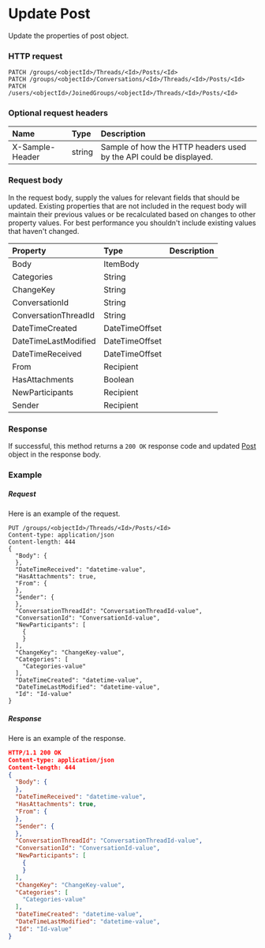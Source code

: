 # Update Post

Update the properties of post object.
### HTTP request
```http
PATCH /groups/<objectId>/Threads/<Id>/Posts/<Id>
PATCH /groups/<objectId>/Conversations/<Id>/Threads/<Id>/Posts/<Id>
PATCH /users/<objectId>/JoinedGroups/<objectId>/Threads/<Id>/Posts/<Id>
```
### Optional request headers
| Name       | Type | Description|
|:-----------|:------|:----------|
| X-Sample-Header  | string  | Sample of how the HTTP headers used by the API could be displayed.|

### Request body
In the request body, supply the values for relevant fields that should be updated. Existing properties that are not included in the request body will maintain their previous values or be recalculated based on changes to other property values. For best performance you shouldn't include existing values that haven't changed.

| Property	   | Type	|Description|
|:---------------|:--------|:----------|
|Body|ItemBody||
|Categories|String||
|ChangeKey|String||
|ConversationId|String||
|ConversationThreadId|String||
|DateTimeCreated|DateTimeOffset||
|DateTimeLastModified|DateTimeOffset||
|DateTimeReceived|DateTimeOffset||
|From|Recipient||
|HasAttachments|Boolean||
|NewParticipants|Recipient||
|Sender|Recipient||

### Response
If successful, this method returns a `200 OK` response code and updated [Post](../resources/post.md) object in the response body.
### Example
##### Request
Here is an example of the request.
```http
PUT /groups/<objectId>/Threads/<Id>/Posts/<Id>
Content-type: application/json
Content-length: 444
{
  "Body": {
  },
  "DateTimeReceived": "datetime-value",
  "HasAttachments": true,
  "From": {
  },
  "Sender": {
  },
  "ConversationThreadId": "ConversationThreadId-value",
  "ConversationId": "ConversationId-value",
  "NewParticipants": [
    {
    }
  ],
  "ChangeKey": "ChangeKey-value",
  "Categories": [
    "Categories-value"
  ],
  "DateTimeCreated": "datetime-value",
  "DateTimeLastModified": "datetime-value",
  "Id": "Id-value"
}
```
##### Response
Here is an example of the response.
```json
HTTP/1.1 200 OK
Content-type: application/json
Content-length: 444
{
  "Body": {
  },
  "DateTimeReceived": "datetime-value",
  "HasAttachments": true,
  "From": {
  },
  "Sender": {
  },
  "ConversationThreadId": "ConversationThreadId-value",
  "ConversationId": "ConversationId-value",
  "NewParticipants": [
    {
    }
  ],
  "ChangeKey": "ChangeKey-value",
  "Categories": [
    "Categories-value"
  ],
  "DateTimeCreated": "datetime-value",
  "DateTimeLastModified": "datetime-value",
  "Id": "Id-value"
}
```

<!-- uuid: fb098492-931e-4121-88bf-791617823a40
2015-10-09 18:21:34 UTC -->